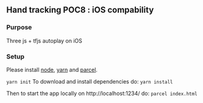 ## Hand tracking POC8 : iOS compability

### Purpose
Three js + tfjs autoplay on iOS

### Setup 

Please install [node](https://nodejs.org/en/), [yarn](https://yarnpkg.com/) and [parcel](https://parceljs.org/).

```yarn init```
To download and install dependencies do: ```yarn install```

Then to start the app locally on http://localhost:1234/ do: ```parcel index.html```
